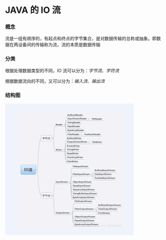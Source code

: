 # JAVA 的 IO 流

### 概念

流是一组有顺序的，有起点和终点的字节集合，是对数据传输的总称或抽象。即数据在两设备间的传输称为流，流的本质是数据传输

### 分类

根据处理数据类型的不同，IO 流可以分为：*字节流*、*字符流*

根据数据流向的不同，又可以分为：*输入流*、*输出流*

### 结构图

<img src="../pics/IOstream.png" alt="IOstream" style="zoom:50%;" align="left"/>


